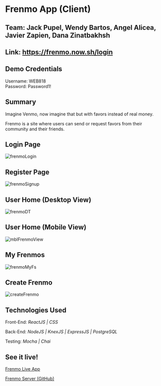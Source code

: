 # Frenmo App (Client)

## Team: Jack Pupel, Wendy Bartos, Angel Alicea, Javier Zapien, Dana Zinatbakhsh

## Link: https://frenmo.now.sh/login

## Demo Credentials

Username: WEB818<br/>
Password: Password1!

## Summary

Imagine Venmo, now imagine that but with favors instead of real money.

Frenmo is a site where users can send or request favors from their community and their friends.

## Login Page

![frenmoLogin]()

## Register Page

![frenmoSignup]()

## User Home (Desktop View)

![frenmoDT]()

## User Home (Mobile View)

![mblFrenmoView]()

## My Frenmos

![frenmoMyFs]()

## Create Frenmo

![createFrenmo]()

## Technologies Used

Front-End: _ReactJS | CSS_

Back-End: _NodeJS | KnexJS | ExpressJS | PostgreSQL_

Testing: _Mocha | Chai_

## See it live!

[Frenmo Live App](https://frenmo-client.vercel.app/ "Demo - see credentials above")

[Frenmo Server (GitHub)](https://github.com/WEB818/frenmo-server "server link")
